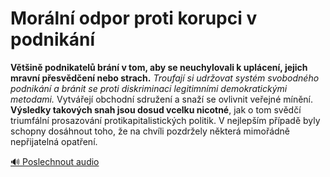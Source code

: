 # Morální odpor proti korupci v podnikání

**Většině podnikatelů brání v tom, aby se neuchylovali k uplácení, jejich mravní přesvědčení nebo strach.** *Troufají si udržovat systém svobodného podnikání a bránit se proti diskriminaci legitimními demokratickými metodami.* Vytvářejí obchodní sdružení a snaží se ovlivnit veřejné mínění. **Výsledky takových snah jsou dosud vcelku nicotné**, jak o tom svědčí triumfální prosazování protikapitalistických politik. V nejlepším případě byly schopny dosáhnout toho, že na chvíli pozdržely některá mimořádně nepřijatelná opatření.

[🔊 Poslechnout audio](/data/7-paragraphs/audio/chapter_56/para_007-Vtin-podnikatel-brn-v-tom-aby-se-neuchylova.mp3) 